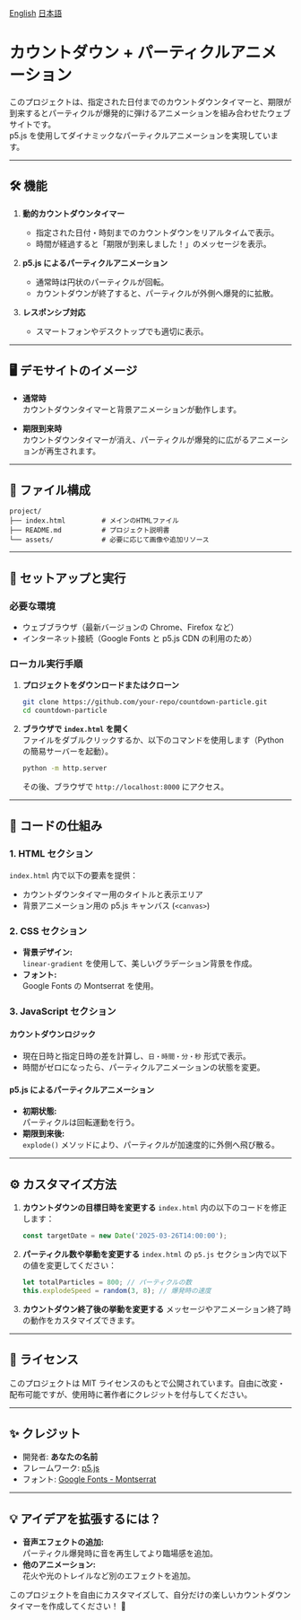 [English](https://github.com/Yukkurisiteikitai/Stylish_timer/blob/main/docs/README-en.md)
[日本語](https://github.com/Yukkurisiteikitai/Stylish_timer/blob/main/docs/README-ja.md)

# カウントダウン + パーティクルアニメーション

このプロジェクトは、指定された日付までのカウントダウンタイマーと、期限が到来するとパーティクルが爆発的に弾けるアニメーションを組み合わせたウェブサイトです。  
p5.js を使用してダイナミックなパーティクルアニメーションを実現しています。

---

## 🛠️ 機能

1. **動的カウントダウンタイマー**
   - 指定された日付・時刻までのカウントダウンをリアルタイムで表示。
   - 時間が経過すると「期限が到来しました！」のメッセージを表示。

2. **p5.js によるパーティクルアニメーション**
   - 通常時は円状のパーティクルが回転。
   - カウントダウンが終了すると、パーティクルが外側へ爆発的に拡散。

3. **レスポンシブ対応**
   - スマートフォンやデスクトップでも適切に表示。

---

## 🖥️ デモサイトのイメージ

- **通常時**  
カウントダウンタイマーと背景アニメーションが動作します。

- **期限到来時**  
カウントダウンタイマーが消え、パーティクルが爆発的に広がるアニメーションが再生されます。

---

## 📁 ファイル構成

```
project/
├── index.html         # メインのHTMLファイル
├── README.md          # プロジェクト説明書
└── assets/            # 必要に応じて画像や追加リソース
```

---

## 🚀 セットアップと実行

### 必要な環境
- ウェブブラウザ（最新バージョンの Chrome、Firefox など）
- インターネット接続（Google Fonts と p5.js CDN の利用のため）

### ローカル実行手順
1. **プロジェクトをダウンロードまたはクローン**  
   ```bash
   git clone https://github.com/your-repo/countdown-particle.git
   cd countdown-particle
   ```

2. **ブラウザで `index.html` を開く**  
   ファイルをダブルクリックするか、以下のコマンドを使用します（Python の簡易サーバーを起動）。  
   ```bash
   python -m http.server
   ```
   その後、ブラウザで `http://localhost:8000` にアクセス。

---

## 🧰 コードの仕組み

### 1. **HTML セクション**
`index.html` 内で以下の要素を提供：
- カウントダウンタイマー用のタイトルと表示エリア
- 背景アニメーション用の p5.js キャンバス (`<canvas>`)

### 2. **CSS セクション**
- **背景デザイン:**  
  `linear-gradient` を使用して、美しいグラデーション背景を作成。
- **フォント:**  
  Google Fonts の Montserrat を使用。

### 3. **JavaScript セクション**
#### カウントダウンロジック
- 現在日時と指定日時の差を計算し、`日・時間・分・秒` 形式で表示。
- 時間がゼロになったら、パーティクルアニメーションの状態を変更。

#### p5.js によるパーティクルアニメーション
- **初期状態:**  
  パーティクルは回転運動を行う。
- **期限到来後:**  
  `explode()` メソッドにより、パーティクルが加速度的に外側へ飛び散る。

---

## ⚙️ カスタマイズ方法

1. **カウントダウンの目標日時を変更する**
   `index.html` 内の以下のコードを修正します：
   ```javascript
   const targetDate = new Date('2025-03-26T14:00:00');
   ```

2. **パーティクル数や挙動を変更する**
   `index.html` の `p5.js` セクション内で以下の値を変更してください：
   ```javascript
   let totalParticles = 800; // パーティクルの数
   this.explodeSpeed = random(3, 8); // 爆発時の速度
   ```

3. **カウントダウン終了後の挙動を変更する**
   メッセージやアニメーション終了時の動作をカスタマイズできます。

---

## 📜 ライセンス

このプロジェクトは MIT ライセンスのもとで公開されています。自由に改変・配布可能ですが、使用時に著作者にクレジットを付与してください。

---

## ✨ クレジット

- 開発者: **あなたの名前**
- フレームワーク: [p5.js](https://p5js.org/)
- フォント: [Google Fonts - Montserrat](https://fonts.google.com/specimen/Montserrat)

---

## 💡 アイデアを拡張するには？

- **音声エフェクトの追加:**  
  パーティクル爆発時に音を再生してより臨場感を追加。
- **他のアニメーション:**  
  花火や光のトレイルなど別のエフェクトを追加。

このプロジェクトを自由にカスタマイズして、自分だけの楽しいカウントダウンタイマーを作成してください！ 🎉

